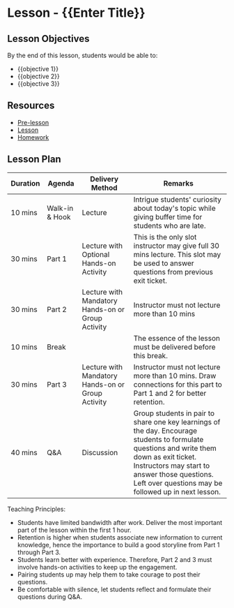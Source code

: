 # Lesson - {{Enter Title}}

## Lesson Objectives

By the end of this lesson, students would be able to:

- {{objective 1}}
- {{objective 2}}
- {{objective 3}}

## Resources

- [Pre-lesson](./pre-lesson-work.md)
- [Lesson](./lesson.md)
- [Homework](./homework.md)

## Lesson Plan

|Duration|Agenda|Delivery Method|Remarks|
|-|-|-|-|
|10 mins|Walk-in & Hook|Lecture|Intrigue students' curiosity about today's topic while giving buffer time for students who are late.|
|30 mins|Part 1| Lecture with Optional Hands-on Activity| This is the only slot instructor may give full 30 mins lecture. This slot may be used to answer questions from previous exit ticket.|
|30 mins|Part 2| Lecture with Mandatory Hands-on or Group Activity|Instructor must not lecture more than 10 mins|
|10 mins|Break| |The essence of the lesson must be delivered before this break.|
|30 mins|Part 3| Lecture with Mandatory Hands-on or Group Activity|Instructor must not lecture more than 10 mins. Draw connections for this part to Part 1 and 2 for better retention.|
|40 mins|Q&A| Discussion | Group students in pair to share one key learnings of the day. Encourage students to formulate questions and write them down as exit ticket. Instructors may start to answer those questions. Left over questions may be followed up in next lesson.|

Teaching Principles:
- Students have limited bandwidth after work. Deliver the most important part of the lesson within the first 1 hour.
- Retention is higher when students associate new information to current knowledge, hence the importance to build a good storyline from Part 1 through Part 3.
- Students learn better with experience. Therefore, Part 2 and 3 must involve hands-on activities to keep up the engagement.
- Pairing students up may help them to take courage to post their questions.
- Be comfortable with silence, let students reflect and formulate their questions during Q&A.
